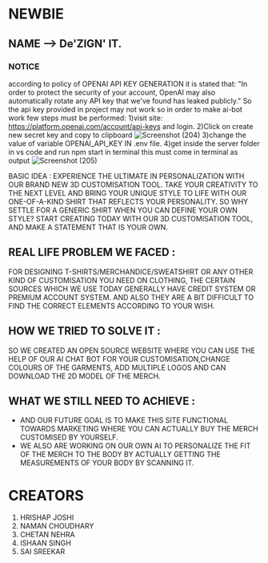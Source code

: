 # NEWBIE
## NAME --> De'ZIGN' IT.
### NOTICE
according to policy of OPENAI API KEY GENERATION it is stated that:
 "In order to protect the security of your account, OpenAI may also automatically rotate any API key that we've found has leaked publicly."
 So the api key provided in project may not work so in order to make ai-bot work few steps must be performed:
                                 1)visit site:    https://platform.openai.com/account/api-keys and login.
                                 2)Click on create new secret key and copy to clipboard
                                  ![Screenshot (204)](https://user-images.githubusercontent.com/121787992/234216204-24afc842-414b-441e-9cba-91daaef7c4ac.png)
                                 3)change the value of variable OPENAI_API_KEY IN .env file.
                                 4)get inside the server folder in vs code and run npm start in terminal this must come in terminal as output
                                  ![Screenshot (205)](https://user-images.githubusercontent.com/121787992/234216889-b6197e72-7ba7-43d4-8f09-d1a62f97dfec.png)

BASIC IDEA : EXPERIENCE THE ULTIMATE IN PERSONALIZATION WITH OUR BRAND NEW 3D CUSTOMISATION TOOL.
             TAKE YOUR CREATIVITY TO THE NEXT LEVEL AND BRING YOUR UNIQUE STYLE TO LIFE WITH OUR ONE-OF-A-KIND SHIRT THAT REFLECTS YOUR PERSONALITY.
             SO WHY SETTLE FOR A GENERIC SHIRT WHEN YOU CAN DEFINE YOUR OWN STYLE? START CREATING TODAY WITH OUR 3D CUSTOMISATION TOOL,
             AND MAKE A STATEMENT THAT IS YOUR OWN.
            
## REAL LIFE PROBLEM WE FACED : 
FOR DESIGNING T-SHIRTS/MERCHANDICE/SWEATSHIRT OR ANY OTHER KIND OF CUSTOMISATION YOU NEED ON CLOTHING, THE CERTAIN SOURCES WHICH 
WE USE TODAY GENERALLY HAVE CREDIT SYSTEM OR  PREMIUM ACCOUNT SYSTEM. AND ALSO THEY ARE A BIT DIFFICULT TO FIND THE CORRECT ELEMENTS ACCORDING TO YOUR WISH.
                             
                             
## HOW WE TRIED TO SOLVE IT :  
SO WE CREATED AN OPEN SOURCE WEBSITE WHERE YOU CAN USE THE HELP OF OUR AI CHAT BOT FOR YOUR CUSTOMISATION,CHANGE COLOURS OF THE GARMENTS,
ADD MULTIPLE LOGOS AND CAN DOWNLOAD THE 2D MODEL OF THE MERCH.
                             
## WHAT WE STILL NEED TO ACHIEVE : 
* AND OUR FUTURE GOAL IS TO MAKE THIS SITE FUNCTIONAL TOWARDS MARKETING WHERE YOU CAN ACTUALLY BUY THE MERCH CUSTOMISED BY YOURSELF.
 * WE ALSO ARE WORKING ON OUR OWN AI TO PERSONALIZE THE FIT OF THE MERCH TO THE BODY BY ACTUALLY GETTING THE MEASUREMENTS OF YOUR BODY BY SCANNING IT.
                                 

# CREATORS 

1) HRISHAP JOSHI
2) NAMAN CHOUDHARY
3) CHETAN NEHRA
4) ISHAAN SINGH
5) SAI SREEKAR
                             
             
